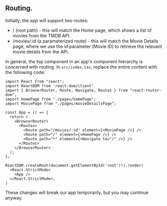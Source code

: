 ## Routing.

Initially, the app will support two routes:

+ / (root path) - this will match the Home page, which shows a list of movies from the TMDB API.
+ /movies/:id (a parameterized route) - this will match the Movie Details page, where we use the id parameter (Movie ID) to retrieve the relevant movie details from the API.

In general, the top component in an app's component hierarchy is concerned with routing. In `src/index.tsx`, replace the entire content with the following code:
~~~react
import React from "react";
import ReactDOM from 'react-dom/client'
import { BrowserRouter, Route, Navigate, Routes } from "react-router-dom";
import HomePage from "./pages/homePage";
import MoviePage from "./pages/movieDetailsPage";

const App = () => {
  return (
    <BrowserRouter>
      <Routes>
        <Route path="/movies/:id" element={<MoviePage />} />
        <Route path="/" element={<HomePage />} />
        <Route path="*" element={<Navigate to="/" />} />
      </Routes>
    </BrowserRouter>
  );
};

ReactDOM.createRoot(document.getElementById('root')!).render(
  <React.StrictMode>
    <App />
  </React.StrictMode>,
)
~~~
These changes will break our app temporarily, but you may continue anyway.

